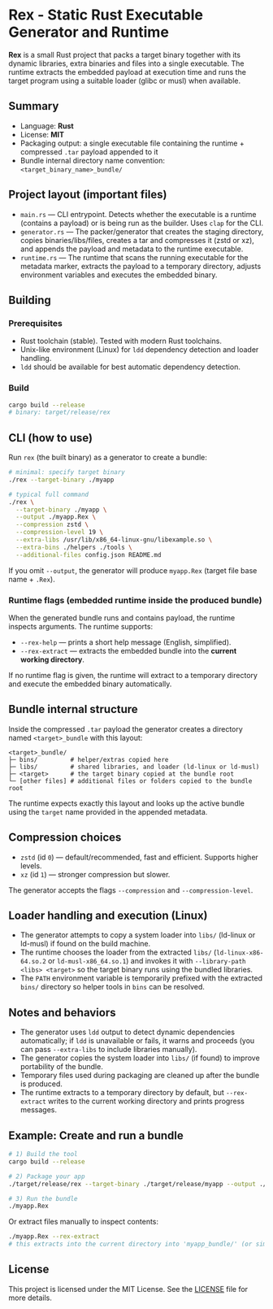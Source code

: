  
# Rex - Static Rust Executable Generator and Runtime

**Rex** is a small Rust project that packs a target binary together with its
dynamic libraries, extra binaries and files into a single executable.
The runtime extracts the embedded payload at execution time and runs the
target program using a suitable loader (glibc or musl) when available.

## Summary

* Language: **Rust**
* License: **MIT**
* Packaging output: a single executable file containing the runtime + compressed
`.tar` payload appended to it
* Bundle internal directory name convention: `<target_binary_name>_bundle/`

## Project layout (important files)

* `main.rs` — CLI entrypoint. Detects whether the executable is a runtime
(contains a payload) or is being run as the builder. Uses `clap` for the CLI.
* `generator.rs` — The packer/generator that creates the staging directory,
copies binaries/libs/files, creates a tar and compresses it (zstd or xz),
and appends the payload and metadata to the runtime executable.
* `runtime.rs` — The runtime that scans the running executable for the metadata
marker, extracts the payload to a temporary directory, adjusts environment
variables and executes the embedded binary.

## Building

### Prerequisites

* Rust toolchain (stable). Tested with modern Rust toolchains.
* Unix-like environment (Linux) for `ldd` dependency detection and loader handling.
* `ldd` should be available for best automatic dependency detection.

### Build

```bash
cargo build --release
# binary: target/release/rex
```

## CLI (how to use)

Run `rex` (the built binary) as a generator to create a bundle:

```bash
# minimal: specify target binary
./rex --target-binary ./myapp

# typical full command
./rex \
  --target-binary ./myapp \
  --output ./myapp.Rex \
  --compression zstd \
  --compression-level 19 \
  --extra-libs /usr/lib/x86_64-linux-gnu/libexample.so \
  --extra-bins ./helpers ./tools \
  --additional-files config.json README.md
```

If you omit `--output`, the generator will produce `myapp.Rex`
(target file base name + `.Rex`).

### Runtime flags (embedded runtime inside the produced bundle)

When the generated bundle runs and contains payload, the runtime inspects
arguments. The runtime supports:

* `--rex-help` — prints a short help message (English, simplified).
* `--rex-extract` — extracts the embedded bundle into the **current working directory**.

If no runtime flag is given, the runtime will extract to a temporary
directory and execute the embedded binary automatically.

## Bundle internal structure

Inside the compressed `.tar` payload the generator creates a directory named
`<target>_bundle` with this layout:

```
<target>_bundle/
├─ bins/         # helper/extras copied here
├─ libs/         # shared libraries, and loader (ld-linux or ld-musl)
├─ <target>      # the target binary copied at the bundle root
└─ [other files] # additional files or folders copied to the bundle root
```

The runtime expects exactly this layout and looks up the active bundle
using the `target` name provided in the appended metadata.

## Compression choices

* `zstd` (id `0`) — default/recommended, fast and efficient. Supports higher levels.
* `xz` (id `1`) — stronger compression but slower.

The generator accepts the flags `--compression` and `--compression-level`.

## Loader handling and execution (Linux)

* The generator attempts to copy a system loader into `libs/` (ld-linux or ld-musl)
if found on the build machine.
* The runtime chooses the loader from the extracted `libs/` (`ld-linux-x86-64.so.2`
or `ld-musl-x86_64.so.1`) and invokes it with `--library-path <libs> <target>`
so the target binary runs using the bundled libraries.
* The `PATH` environment variable is temporarily prefixed with the extracted
`bins/` directory so helper tools in `bins` can be resolved.

## Notes and behaviors

* The generator uses `ldd` output to detect dynamic dependencies automatically;
if `ldd` is unavailable or fails, it warns and proceeds (you can pass `--extra-libs`
to include libraries manually).
* The generator copies the system loader into `libs/` (if found) to improve
portability of the bundle.
* Temporary files used during packaging are cleaned up after the bundle is produced.
* The runtime extracts to a temporary directory by default, but `--rex-extract`
writes to the current working directory and prints progress messages.

## Example: Create and run a bundle

```bash
# 1) Build the tool
cargo build --release

# 2) Package your app
./target/release/rex --target-binary ./target/release/myapp --output ./myapp.Rex --compression zstd --compression-level 19

# 3) Run the bundle
./myapp.Rex
```

Or extract files manually to inspect contents:

```bash
./myapp.Rex --rex-extract
# this extracts into the current directory into 'myapp_bundle/' (or similar) depending on the target name
```


## License

This project is licensed under the MIT License. See the [LICENSE](LICENSE) file for more details.
